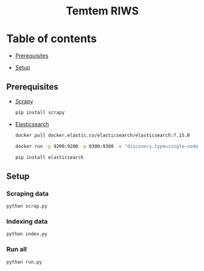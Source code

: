 <br />
<div align="center">
  <h1 align="center">Temtem RIWS</h1>
</div>

# Table of contents

-   [Prerequisites](#prerequisites)

-   [Setup](#setup)

## Prerequisites

-   [Scrapy](https://scrapy.org/)

    ```bash
    pip install scrapy
    ```

-   [Elasticsearch](https://www.elastic.co/)
    ```bash
    docker pull docker.elastic.co/elasticsearch/elasticsearch:7.15.0
    ```
    ```bash
    docker run -p 9200:9200 -p 9300:9300 -e "discovery.type=single-node" --name ElasticSearch docker.elastic.co/elasticsearch/elasticsearch:7.15.0
    ```
    ```bash
    pip install elasticsearch
    ```

## Setup

### Scraping data

    python scrap.py

### Indexing data

    python index.py

### Run all

    python run.py

